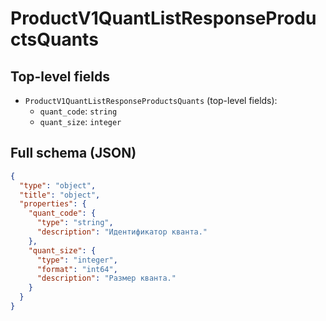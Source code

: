 # ProductV1QuantListResponseProductsQuants

## Top-level fields
- `ProductV1QuantListResponseProductsQuants` (top-level fields):
  - `quant_code`: `string`
  - `quant_size`: `integer`

## Full schema (JSON)
```json
{
  "type": "object",
  "title": "object",
  "properties": {
    "quant_code": {
      "type": "string",
      "description": "Идентификатор кванта."
    },
    "quant_size": {
      "type": "integer",
      "format": "int64",
      "description": "Размер кванта."
    }
  }
}
```
